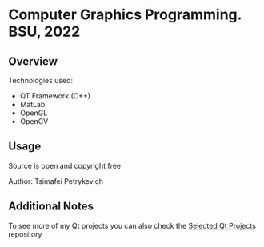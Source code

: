 # Computer Graphics Programming. BSU, 2022

## Overview

Technologies used:

* QT Framework (C++)
* MatLab
* OpenGL
* OpenCV

## Usage

Source is open and copyright free

Author: Tsimafei Petrykevich

## Additional Notes

To see more of my Qt projects you can also check the [Selected Qt Projects](https://github.com/petrik33/QT-Selected-Projects) repository
